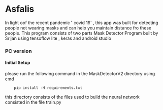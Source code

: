 # Asfalis
In light oof the recent pandemic ' covid 19' , this app was built for detecting people not wearing masks and can help you maintain distance fro these people.
This program consists of two parts 
Mask Detector Program built by Srijan using tensoflow lite , keras and android studio
### PC version
####  Initial Setup
please run the following command in the MaskDetectorV2 directory using cmd 

        pip install -H requirements.txt
this directory consists of the files used to build the neural network consisted in the file train.py
